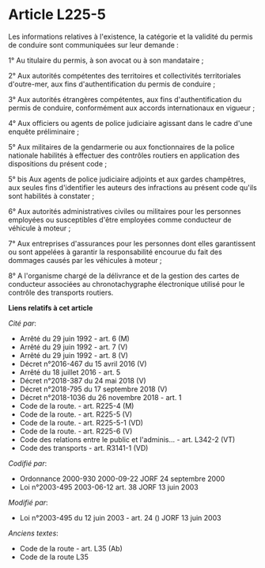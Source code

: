 # Article L225-5

Les informations relatives à l'existence, la catégorie et la validité du permis de conduire sont communiquées sur leur
demande :

1° Au titulaire du permis, à son avocat ou à son mandataire ;

2° Aux autorités compétentes des territoires et collectivités territoriales d'outre-mer, aux fins d'authentification du
permis de conduire ;

3° Aux autorités étrangères compétentes, aux fins d'authentification du permis de conduire, conformément aux accords
internationaux en vigueur ;

4° Aux officiers ou agents de police judiciaire agissant dans le cadre d'une enquête préliminaire ;

5° Aux militaires de la gendarmerie ou aux fonctionnaires de la police nationale habilités à effectuer des contrôles routiers
en application des dispositions du présent code ;

5° bis Aux agents de police judiciaire adjoints et aux gardes champêtres, aux seules fins d'identifier les auteurs des
infractions au présent code qu'ils sont habilités à constater ;

6° Aux autorités administratives civiles ou militaires pour les personnes employées ou susceptibles d'être employées comme
conducteur de véhicule à moteur ;

7° Aux entreprises d'assurances pour les personnes dont elles garantissent ou sont appelées à garantir la responsabilité
encourue du fait des dommages causés par les véhicules à moteur ;

8° A l'organisme chargé de la délivrance et de la gestion des cartes de conducteur associées au chronotachygraphe
électronique utilisé pour le contrôle des transports routiers.

**Liens relatifs à cet article**

_Cité par_:

  - Arrêté du 29 juin 1992 - art. 6 (M)
  - Arrêté du 29 juin 1992 - art. 7 (V)
  - Arrêté du 29 juin 1992 - art. 8 (V)
  - Décret n°2016-467 du 15 avril 2016 (V)
  - Arrêté du 18 juillet 2016 - art. 5
  - Décret n°2018-387 du 24 mai 2018 (V)
  - Décret n°2018-795 du 17 septembre 2018 (V)
  - Décret n°2018-1036 du 26 novembre 2018 - art. 1
  - Code de la route. - art. R225-4 (M)
  - Code de la route. - art. R225-5 (V)
  - Code de la route. - art. R225-5-1 (VD)
  - Code de la route. - art. R225-6 (V)
  - Code des relations entre le public et l'adminis... - art. L342-2 (VT)
  - Code des transports - art. R3141-1 (VD)

_Codifié par_:

  - Ordonnance 2000-930 2000-09-22 JORF 24 septembre 2000
  - Loi n°2003-495 2003-06-12 art. 38 JORF 13 juin 2003

_Modifié par_:

  - Loi n°2003-495 du 12 juin 2003 - art. 24 () JORF 13 juin 2003

_Anciens textes_:

  - Code de la route - art. L35 (Ab)
  - Code de la route L35
